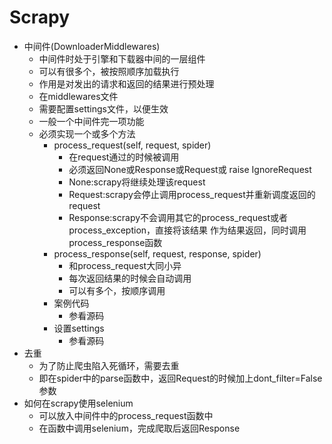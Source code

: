 # Scrapy
- 中间件(DownloaderMiddlewares)
    - 中间件时处于引擎和下载器中间的一层组件
    - 可以有很多个，被按照顺序加载执行
    - 作用是对发出的请求和返回的结果进行预处理
    - 在middlewares文件
    - 需要配置settings文件，以便生效
    - 一般一个中间件完一项功能
    - 必须实现一个或多个方法
        - process_request(self, request, spider)
            - 在request通过的时候被调用
            - 必须返回None或Response或Request或 raise IgnoreRequest
            - None:scrapy将继续处理该request
            - Request:scrapy会停止调用process_request并重新调度返回的request
            - Response:scrapy不会调用其它的process_request或者process_exception，直接将该结果
            作为结果返回，同时调用process_response函数
        - process_response(self, request, response, spider)
            - 和process_request大同小异
            - 每次返回结果的时候会自动调用
            - 可以有多个，按顺序调用
        - 案例代码
            - 参看源码
        - 设置settings
            - 参看源码
- 去重
    - 为了防止爬虫陷入死循环，需要去重
    - 即在spider中的parse函数中，返回Request的时候加上dont_filter=False参数
- 如何在scrapy使用selenium
    - 可以放入中间件中的process_request函数中
    - 在函数中调用selenium，完成爬取后返回Response
            